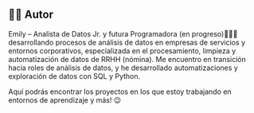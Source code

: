 ## 👩‍💻 Autor

Emily – Analista de Datos Jr. y futura Programadora (en progreso)👩‍💻💖  
desarrollando procesos de análisis de datos en empresas de servicios y entornos corporativos, especializada en el procesamiento, limpieza y automatización de datos de RRHH (nómina). Me encuentro en transición hacia roles de análisis de datos, y he desarrollado automatizaciones y exploración de datos con SQL y Python. 

Aquí podrás encontrar los proyectos en los que estoy trabajando en entornos de aprendizaje y más! 😉
